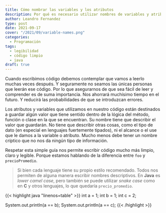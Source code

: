 ```yaml
---
title: Cómo nombrar las variables y los atributos
description: Por qué es necesario utilizar nombres de variables y atributos adecuados
author: Leandro Fernandez
type: post
date: 2021-09-17
cover: "/2021/09/variable-names.png"
categories:
  - Programación
tags:
  - legibilidad
  - código limpio
  - java
draft: true
---
```


Cuando escribimos código debemos contemplar que vamos a leerlo muchas veces después. Y seguramente no seamos las únicas personas que leerán ese código. Por lo que asegurarnos de que sea fácil de leer y comprender es de suma importancia. Nos ahorrará muchísimo tiempo en el futuro. Y reducirá las probabilidades de que se introduzcan errores.

Los atributos y variables que utilizamos en nuestro código están destinados a guardar algún valor que tiene sentido dentro de la lógica del método, función o clase en la que se encuentran. Su nombre tiene que describir el valor que guardarán. No tiene que describir otras cosas, como el tipo de dato (en especial en lenguajes fuertemente tipados), ni el alcance o el use que le damos a la variable o atributo. Mucho menos debe tener un nombre críptico que no nos da ningún tipo de información.

Respetar esta simple guía nos permite escribir código mucho más limpio, claro y legible. Porque estamos hablando de la diferencia entre `foo` y `precioPromedio`.

> Si bien cada lenguaje tiene su propio estilo recomendado. Todos nos permiten de alguna manera escribir nombres descriptivos. En **Java** es _lower camel case_, pero también se puede utilizar _snake case_ como en **C** y otros lenguajes, lo que quedaría `precio_promedio`.

{{< highlight java "linenos=table" >}}
int a = 1;
int b = 1;
int c = 2;

System.out.println(a == b);
System.out.println(a == c);
{{< /highlight >}}